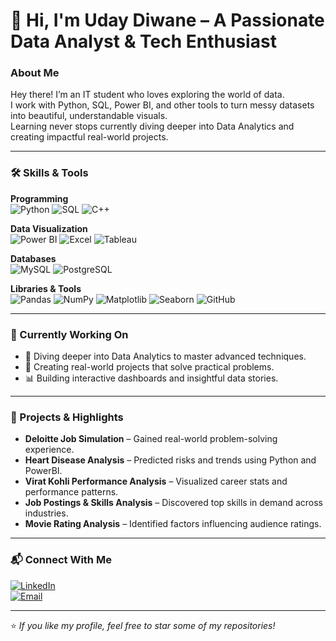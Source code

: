 # 👋 Hi, I'm Uday Diwane – A Passionate Data Analyst & Tech Enthusiast  

### About Me  
Hey there! I’m an IT student who loves exploring the world of data.  
I work with Python, SQL, Power BI, and other tools to turn messy datasets into beautiful, understandable visuals.  
Learning never stops  currently diving deeper into Data Analytics and creating impactful real-world projects.  

---

### 🛠 Skills & Tools  

**Programming**  
![Python](https://img.shields.io/badge/Python-3776AB?style=for-the-badge&logo=python&logoColor=white) ![SQL](https://img.shields.io/badge/SQL-4479A1?style=for-the-badge&logo=mysql&logoColor=white) ![C++](https://img.shields.io/badge/C++-00599C?style=for-the-badge&logo=cplusplus&logoColor=white)  

**Data Visualization**  
![Power BI](https://img.shields.io/badge/Power%20BI-F2C811?style=for-the-badge&logo=powerbi&logoColor=black) ![Excel](https://img.shields.io/badge/Microsoft%20Excel-217346?style=for-the-badge&logo=microsoft-excel&logoColor=white) ![Tableau](https://img.shields.io/badge/Tableau-E97627?style=for-the-badge&logo=tableau&logoColor=white)  

**Databases**  
![MySQL](https://img.shields.io/badge/MySQL-4479A1?style=for-the-badge&logo=mysql&logoColor=white) ![PostgreSQL](https://img.shields.io/badge/PostgreSQL-336791?style=for-the-badge&logo=postgresql&logoColor=white)  

**Libraries & Tools**  
![Pandas](https://img.shields.io/badge/Pandas-150458?style=for-the-badge&logo=pandas&logoColor=white) ![NumPy](https://img.shields.io/badge/NumPy-013243?style=for-the-badge&logo=numpy&logoColor=white) ![Matplotlib](https://img.shields.io/badge/Matplotlib-00427E?style=for-the-badge&logo=matplotlib&logoColor=white) ![Seaborn](https://img.shields.io/badge/Seaborn-00CED1?style=for-the-badge&logo=python&logoColor=white) ![GitHub](https://img.shields.io/badge/GitHub-181717?style=for-the-badge&logo=github&logoColor=white)  

---

### 📌 Currently Working On  
- 🔭 Diving deeper into Data Analytics to master advanced techniques.  
- 💼 Creating real-world projects that solve practical problems.  
- 📊 Building interactive dashboards and insightful data stories.  

---

### 🚀 Projects & Highlights  
- **Deloitte Job Simulation** – Gained real-world problem-solving experience.  
- **Heart Disease Analysis** – Predicted risks and trends using Python and PowerBI.  
- **Virat Kohli Performance Analysis** – Visualized career stats and performance patterns.  
- **Job Postings & Skills Analysis** – Discovered top skills in demand across industries.  
- **Movie Rating Analysis** – Identified factors influencing audience ratings.  

---

### 📬 Connect With Me  
[![LinkedIn](https://img.shields.io/badge/LinkedIn-0A66C2?style=for-the-badge&logo=linkedin&logoColor=white)](https://www.linkedin.com/in/uday-diwane)  
[![Email](https://img.shields.io/badge/Email-diwaneuday%40gmail.com-red?style=for-the-badge&logo=gmail&logoColor=white)](mailto:diwaneuday@gmail.com)  

---
⭐ *If you like my profile, feel free to star some of my repositories!*  
